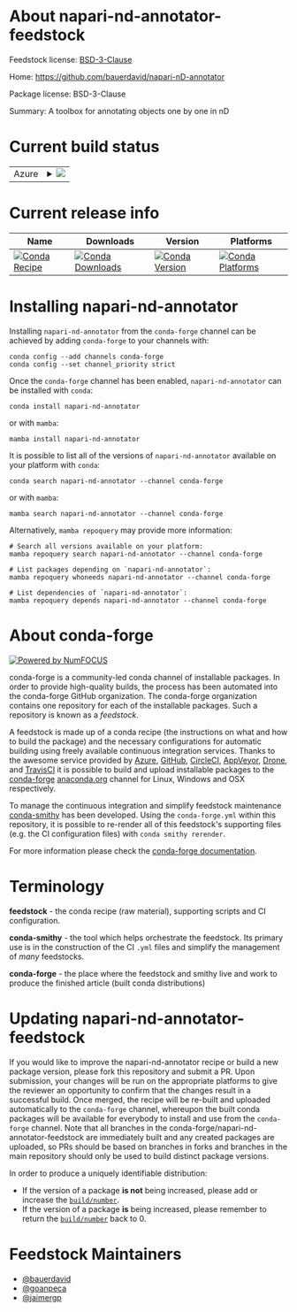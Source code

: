 About napari-nd-annotator-feedstock
===================================

Feedstock license: [BSD-3-Clause](https://github.com/conda-forge/napari-nd-annotator-feedstock/blob/main/LICENSE.txt)

Home: https://github.com/bauerdavid/napari-nD-annotator

Package license: BSD-3-Clause

Summary: A toolbox for annotating objects one by one in nD

Current build status
====================


<table>
    
  <tr>
    <td>Azure</td>
    <td>
      <details>
        <summary>
          <a href="https://dev.azure.com/conda-forge/feedstock-builds/_build/latest?definitionId=16664&branchName=main">
            <img src="https://dev.azure.com/conda-forge/feedstock-builds/_apis/build/status/napari-nd-annotator-feedstock?branchName=main">
          </a>
        </summary>
        <table>
          <thead><tr><th>Variant</th><th>Status</th></tr></thead>
          <tbody><tr>
              <td>linux_64_python3.10.____cpython</td>
              <td>
                <a href="https://dev.azure.com/conda-forge/feedstock-builds/_build/latest?definitionId=16664&branchName=main">
                  <img src="https://dev.azure.com/conda-forge/feedstock-builds/_apis/build/status/napari-nd-annotator-feedstock?branchName=main&jobName=linux&configuration=linux%20linux_64_python3.10.____cpython" alt="variant">
                </a>
              </td>
            </tr><tr>
              <td>linux_64_python3.11.____cpython</td>
              <td>
                <a href="https://dev.azure.com/conda-forge/feedstock-builds/_build/latest?definitionId=16664&branchName=main">
                  <img src="https://dev.azure.com/conda-forge/feedstock-builds/_apis/build/status/napari-nd-annotator-feedstock?branchName=main&jobName=linux&configuration=linux%20linux_64_python3.11.____cpython" alt="variant">
                </a>
              </td>
            </tr><tr>
              <td>linux_64_python3.12.____cpython</td>
              <td>
                <a href="https://dev.azure.com/conda-forge/feedstock-builds/_build/latest?definitionId=16664&branchName=main">
                  <img src="https://dev.azure.com/conda-forge/feedstock-builds/_apis/build/status/napari-nd-annotator-feedstock?branchName=main&jobName=linux&configuration=linux%20linux_64_python3.12.____cpython" alt="variant">
                </a>
              </td>
            </tr><tr>
              <td>linux_64_python3.9.____cpython</td>
              <td>
                <a href="https://dev.azure.com/conda-forge/feedstock-builds/_build/latest?definitionId=16664&branchName=main">
                  <img src="https://dev.azure.com/conda-forge/feedstock-builds/_apis/build/status/napari-nd-annotator-feedstock?branchName=main&jobName=linux&configuration=linux%20linux_64_python3.9.____cpython" alt="variant">
                </a>
              </td>
            </tr><tr>
              <td>osx_64_python3.10.____cpython</td>
              <td>
                <a href="https://dev.azure.com/conda-forge/feedstock-builds/_build/latest?definitionId=16664&branchName=main">
                  <img src="https://dev.azure.com/conda-forge/feedstock-builds/_apis/build/status/napari-nd-annotator-feedstock?branchName=main&jobName=osx&configuration=osx%20osx_64_python3.10.____cpython" alt="variant">
                </a>
              </td>
            </tr><tr>
              <td>osx_64_python3.11.____cpython</td>
              <td>
                <a href="https://dev.azure.com/conda-forge/feedstock-builds/_build/latest?definitionId=16664&branchName=main">
                  <img src="https://dev.azure.com/conda-forge/feedstock-builds/_apis/build/status/napari-nd-annotator-feedstock?branchName=main&jobName=osx&configuration=osx%20osx_64_python3.11.____cpython" alt="variant">
                </a>
              </td>
            </tr><tr>
              <td>osx_64_python3.12.____cpython</td>
              <td>
                <a href="https://dev.azure.com/conda-forge/feedstock-builds/_build/latest?definitionId=16664&branchName=main">
                  <img src="https://dev.azure.com/conda-forge/feedstock-builds/_apis/build/status/napari-nd-annotator-feedstock?branchName=main&jobName=osx&configuration=osx%20osx_64_python3.12.____cpython" alt="variant">
                </a>
              </td>
            </tr><tr>
              <td>osx_64_python3.9.____cpython</td>
              <td>
                <a href="https://dev.azure.com/conda-forge/feedstock-builds/_build/latest?definitionId=16664&branchName=main">
                  <img src="https://dev.azure.com/conda-forge/feedstock-builds/_apis/build/status/napari-nd-annotator-feedstock?branchName=main&jobName=osx&configuration=osx%20osx_64_python3.9.____cpython" alt="variant">
                </a>
              </td>
            </tr><tr>
              <td>win_64_python3.10.____cpython</td>
              <td>
                <a href="https://dev.azure.com/conda-forge/feedstock-builds/_build/latest?definitionId=16664&branchName=main">
                  <img src="https://dev.azure.com/conda-forge/feedstock-builds/_apis/build/status/napari-nd-annotator-feedstock?branchName=main&jobName=win&configuration=win%20win_64_python3.10.____cpython" alt="variant">
                </a>
              </td>
            </tr><tr>
              <td>win_64_python3.11.____cpython</td>
              <td>
                <a href="https://dev.azure.com/conda-forge/feedstock-builds/_build/latest?definitionId=16664&branchName=main">
                  <img src="https://dev.azure.com/conda-forge/feedstock-builds/_apis/build/status/napari-nd-annotator-feedstock?branchName=main&jobName=win&configuration=win%20win_64_python3.11.____cpython" alt="variant">
                </a>
              </td>
            </tr><tr>
              <td>win_64_python3.12.____cpython</td>
              <td>
                <a href="https://dev.azure.com/conda-forge/feedstock-builds/_build/latest?definitionId=16664&branchName=main">
                  <img src="https://dev.azure.com/conda-forge/feedstock-builds/_apis/build/status/napari-nd-annotator-feedstock?branchName=main&jobName=win&configuration=win%20win_64_python3.12.____cpython" alt="variant">
                </a>
              </td>
            </tr><tr>
              <td>win_64_python3.9.____cpython</td>
              <td>
                <a href="https://dev.azure.com/conda-forge/feedstock-builds/_build/latest?definitionId=16664&branchName=main">
                  <img src="https://dev.azure.com/conda-forge/feedstock-builds/_apis/build/status/napari-nd-annotator-feedstock?branchName=main&jobName=win&configuration=win%20win_64_python3.9.____cpython" alt="variant">
                </a>
              </td>
            </tr>
          </tbody>
        </table>
      </details>
    </td>
  </tr>
</table>

Current release info
====================

| Name | Downloads | Version | Platforms |
| --- | --- | --- | --- |
| [![Conda Recipe](https://img.shields.io/badge/recipe-napari--nd--annotator-green.svg)](https://anaconda.org/conda-forge/napari-nd-annotator) | [![Conda Downloads](https://img.shields.io/conda/dn/conda-forge/napari-nd-annotator.svg)](https://anaconda.org/conda-forge/napari-nd-annotator) | [![Conda Version](https://img.shields.io/conda/vn/conda-forge/napari-nd-annotator.svg)](https://anaconda.org/conda-forge/napari-nd-annotator) | [![Conda Platforms](https://img.shields.io/conda/pn/conda-forge/napari-nd-annotator.svg)](https://anaconda.org/conda-forge/napari-nd-annotator) |

Installing napari-nd-annotator
==============================

Installing `napari-nd-annotator` from the `conda-forge` channel can be achieved by adding `conda-forge` to your channels with:

```
conda config --add channels conda-forge
conda config --set channel_priority strict
```

Once the `conda-forge` channel has been enabled, `napari-nd-annotator` can be installed with `conda`:

```
conda install napari-nd-annotator
```

or with `mamba`:

```
mamba install napari-nd-annotator
```

It is possible to list all of the versions of `napari-nd-annotator` available on your platform with `conda`:

```
conda search napari-nd-annotator --channel conda-forge
```

or with `mamba`:

```
mamba search napari-nd-annotator --channel conda-forge
```

Alternatively, `mamba repoquery` may provide more information:

```
# Search all versions available on your platform:
mamba repoquery search napari-nd-annotator --channel conda-forge

# List packages depending on `napari-nd-annotator`:
mamba repoquery whoneeds napari-nd-annotator --channel conda-forge

# List dependencies of `napari-nd-annotator`:
mamba repoquery depends napari-nd-annotator --channel conda-forge
```


About conda-forge
=================

[![Powered by
NumFOCUS](https://img.shields.io/badge/powered%20by-NumFOCUS-orange.svg?style=flat&colorA=E1523D&colorB=007D8A)](https://numfocus.org)

conda-forge is a community-led conda channel of installable packages.
In order to provide high-quality builds, the process has been automated into the
conda-forge GitHub organization. The conda-forge organization contains one repository
for each of the installable packages. Such a repository is known as a *feedstock*.

A feedstock is made up of a conda recipe (the instructions on what and how to build
the package) and the necessary configurations for automatic building using freely
available continuous integration services. Thanks to the awesome service provided by
[Azure](https://azure.microsoft.com/en-us/services/devops/), [GitHub](https://github.com/),
[CircleCI](https://circleci.com/), [AppVeyor](https://www.appveyor.com/),
[Drone](https://cloud.drone.io/welcome), and [TravisCI](https://travis-ci.com/)
it is possible to build and upload installable packages to the
[conda-forge](https://anaconda.org/conda-forge) [anaconda.org](https://anaconda.org/)
channel for Linux, Windows and OSX respectively.

To manage the continuous integration and simplify feedstock maintenance
[conda-smithy](https://github.com/conda-forge/conda-smithy) has been developed.
Using the ``conda-forge.yml`` within this repository, it is possible to re-render all of
this feedstock's supporting files (e.g. the CI configuration files) with ``conda smithy rerender``.

For more information please check the [conda-forge documentation](https://conda-forge.org/docs/).

Terminology
===========

**feedstock** - the conda recipe (raw material), supporting scripts and CI configuration.

**conda-smithy** - the tool which helps orchestrate the feedstock.
                   Its primary use is in the construction of the CI ``.yml`` files
                   and simplify the management of *many* feedstocks.

**conda-forge** - the place where the feedstock and smithy live and work to
                  produce the finished article (built conda distributions)


Updating napari-nd-annotator-feedstock
======================================

If you would like to improve the napari-nd-annotator recipe or build a new
package version, please fork this repository and submit a PR. Upon submission,
your changes will be run on the appropriate platforms to give the reviewer an
opportunity to confirm that the changes result in a successful build. Once
merged, the recipe will be re-built and uploaded automatically to the
`conda-forge` channel, whereupon the built conda packages will be available for
everybody to install and use from the `conda-forge` channel.
Note that all branches in the conda-forge/napari-nd-annotator-feedstock are
immediately built and any created packages are uploaded, so PRs should be based
on branches in forks and branches in the main repository should only be used to
build distinct package versions.

In order to produce a uniquely identifiable distribution:
 * If the version of a package **is not** being increased, please add or increase
   the [``build/number``](https://docs.conda.io/projects/conda-build/en/latest/resources/define-metadata.html#build-number-and-string).
 * If the version of a package **is** being increased, please remember to return
   the [``build/number``](https://docs.conda.io/projects/conda-build/en/latest/resources/define-metadata.html#build-number-and-string)
   back to 0.

Feedstock Maintainers
=====================

* [@bauerdavid](https://github.com/bauerdavid/)
* [@goanpeca](https://github.com/goanpeca/)
* [@jaimergp](https://github.com/jaimergp/)

